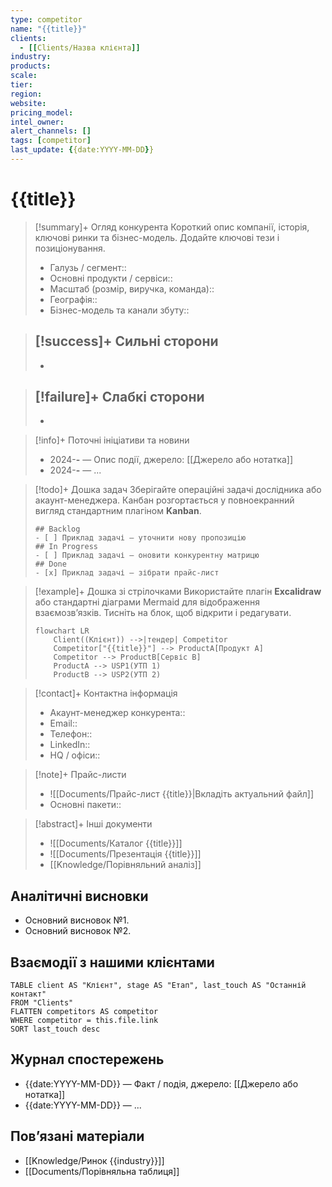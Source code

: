 ```yaml
---
type: competitor
name: "{{title}}"
clients:
  - [[Clients/Назва клієнта]]
industry:
products:
scale:
tier:
region:
website:
pricing_model:
intel_owner:
alert_channels: []
tags: [competitor]
last_update: {{date:YYYY-MM-DD}}
---
```


# {{title}}

> [!summary]+ Огляд конкурента
> Короткий опис компанії, історія, ключові ринки та бізнес-модель. Додайте ключові тези і позиціонування.
>
> - Галузь / сегмент::
> - Основні продукти / сервіси::
> - Масштаб (розмір, виручка, команда)::
> - Географія::
> - Бізнес-модель та канали збуту::

> [!success]+ Сильні сторони
> -
> -

> [!failure]+ Слабкі сторони
> -
> -

> [!info]+ Поточні ініціативи та новини
> - 2024-__-__ — Опис події, джерело: [[Джерело або нотатка]]
> - 2024-__-__ — ...

> [!todo]+ Дошка задач
> Зберігайте операційні задачі дослідника або акаунт-менеджера. Канбан розгортається у повноекранний вигляд стандартним плагіном **Kanban**.
>
> ```kanban
> ## Backlog
> - [ ] Приклад задачі — уточнити нову пропозицію
> ## In Progress
> - [ ] Приклад задачі — оновити конкурентну матрицю
> ## Done
> - [x] Приклад задачі — зібрати прайс-лист
> ```

> [!example]+ Дошка зі стрілочками
> Використайте плагін **Excalidraw** або стандартні діаграми Mermaid для відображення взаємозвʼязків. Тисніть на блок, щоб відкрити і редагувати.
>
> ```mermaid
> flowchart LR
>     Client((Клієнт)) -->|тендер| Competitor
>     Competitor["{{title}}"] --> ProductA[Продукт A]
>     Competitor --> ProductB[Сервіс B]
>     ProductA --> USP1(УТП 1)
>     ProductB --> USP2(УТП 2)
> ```

> [!contact]+ Контактна інформація
> - Акаунт-менеджер конкурента::
> - Email::
> - Телефон::
> - LinkedIn::
> - HQ / офіси::

> [!note]+ Прайс-листи
> - ![[Documents/Прайс-лист {{title}}|Вкладіть актуальний файл]]
> - Основні пакети::

> [!abstract]+ Інші документи
> - ![[Documents/Каталог {{title}}]]
> - ![[Documents/Презентація {{title}}]]
> - [[Knowledge/Порівняльний аналіз]]

## Аналітичні висновки
- Основний висновок №1.
- Основний висновок №2.

## Взаємодії з нашими клієнтами
```dataview
TABLE client AS "Клієнт", stage AS "Етап", last_touch AS "Останній контакт"
FROM "Clients"
FLATTEN competitors AS competitor
WHERE competitor = this.file.link
SORT last_touch desc
```

## Журнал спостережень
- {{date:YYYY-MM-DD}} — Факт / подія, джерело: [[Джерело або нотатка]]
- {{date:YYYY-MM-DD}} — ...

## Повʼязані матеріали
- [[Knowledge/Ринок {{industry}}]]
- [[Documents/Порівняльна таблиця]]
